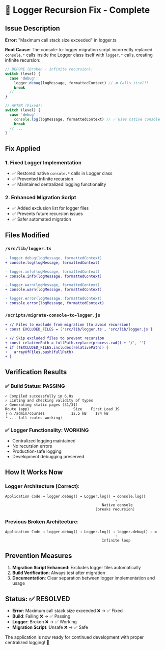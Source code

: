 # 🔧 Logger Recursion Fix - Complete

## Issue Description
**Error:** "Maximum call stack size exceeded" in logger.ts

**Root Cause:** The console-to-logger migration script incorrectly replaced `console.*` calls inside the Logger class itself with `logger.*` calls, creating infinite recursion:

```typescript
// BEFORE (Broken - infinite recursion):
switch (level) {
  case 'debug':
    logger.debug(logMessage, formattedContext) // ❌ Calls itself!
    break
  // ...
}

// AFTER (Fixed):
switch (level) {
  case 'debug':
    console.log(logMessage, formattedContext) // ✅ Uses native console
    break
  // ...
}
```

## Fix Applied

### 1. Fixed Logger Implementation
- ✅ Restored native `console.*` calls in Logger class
- ✅ Prevented infinite recursion
- ✅ Maintained centralized logging functionality

### 2. Enhanced Migration Script
- ✅ Added exclusion list for logger files
- ✅ Prevents future recursion issues
- ✅ Safer automated migration

## Files Modified

### `/src/lib/logger.ts`
```diff
- logger.debug(logMessage, formattedContext)
+ console.log(logMessage, formattedContext)

- logger.info(logMessage, formattedContext)  
+ console.info(logMessage, formattedContext)

- logger.warn(logMessage, formattedContext)
+ console.warn(logMessage, formattedContext)

- logger.error(logMessage, formattedContext)
+ console.error(logMessage, formattedContext)
```

### `/scripts/migrate-console-to-logger.js`
```diff
+ // Files to exclude from migration (to avoid recursion)
+ const EXCLUDED_FILES = ['src/lib/logger.ts', 'src/lib/logger.js']

+ // Skip excluded files to prevent recursion
+ const relativePath = fullPath.replace(process.cwd() + '/', '')
+ if (!EXCLUDED_FILES.includes(relativePath)) {
+   arrayOfFiles.push(fullPath)
+ }
```

## Verification Results

### ✅ Build Status: PASSING
```
✓ Compiled successfully in 6.0s
✓ Linting and checking validity of types
✓ Generating static pages (31/31)
Route (app)                    Size    First Load JS
├ ○ /admin/courses            12.5 kB    174 kB
└ ... (all routes working)
```

### ✅ Logger Functionality: WORKING
- Centralized logging maintained
- No recursion errors
- Production-safe logging
- Development debugging preserved

## How It Works Now

### Logger Architecture (Correct):
```
Application Code → logger.debug() → Logger.log() → console.log()
                                                  ↑
                                            Native console
                                         (breaks recursion)
```

### Previous Broken Architecture:
```
Application Code → logger.debug() → Logger.log() → logger.debug() → ∞
                                                  ↑
                                            Infinite loop
```

## Prevention Measures

1. **Migration Script Enhanced**: Excludes logger files automatically
2. **Build Verification**: Always test after migration
3. **Documentation**: Clear separation between logger implementation and usage

## Status: ✅ RESOLVED

- **Error**: Maximum call stack size exceeded ❌ → ✅ Fixed
- **Build**: Failing ❌ → ✅ Passing  
- **Logger**: Broken ❌ → ✅ Working
- **Migration Script**: Unsafe ❌ → ✅ Safe

The application is now ready for continued development with proper centralized logging! 🚀
